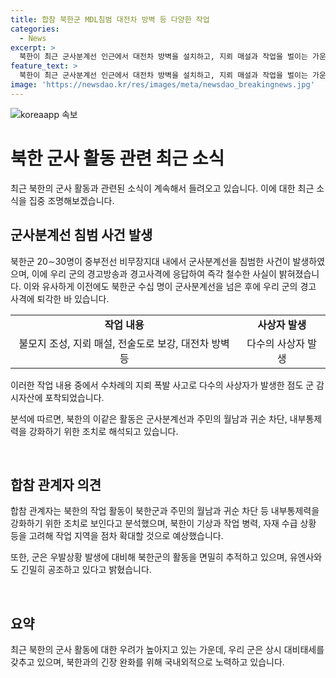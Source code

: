 ```yaml
---
title: 합참 북한군 MDL침범 대전차 방벽 등 다양한 작업
categories:
  - News
excerpt: >
  북한이 최근 군사분계선 인근에서 대전차 방벽을 설치하고, 지뢰 매설과 작업을 벌이는 가운데, 북한군이 군사분계선을 넘어오는 사례가 발생했습니다. 이에 대해 군 당국은 내부 통제를 강화하기 위한 조치로 분석했으며, 북한의 활동을 면밀히 추적하고 있다고 밝혔습니다. 북한의 작업 내용과 활동의 목적 등에 대한 더 자세한 분석이 요구되고 있습니다. (150자)
feature_text: >
  북한이 최근 군사분계선 인근에서 대전차 방벽을 설치하고, 지뢰 매설과 작업을 벌이는 가운데, 북한군이 군사분계선을 넘어오는 사례가 발생했습니다. 이에 대해 군 당국은 내부 통제를 강화하기 위한 조치로 분석했으며, 북한의 활동을 면밀히 추적하고 있다고 밝혔습니다. 북한의 작업 내용과 활동의 목적 등에 대한 더 자세한 분석이 요구되고 있습니다. (150자)
image: 'https://newsdao.kr/res/images/meta/newsdao_breakingnews.jpg'
---
```


<p><img src="https://newsdao.kr/res/images/meta/newsdao_breakingnews.jpg" alt="koreaapp 속보" /></p>

<h1>북한 군사 활동 관련 최근 소식</h1>

<p data-ke-size="size16">최근 북한의 군사 활동과 관련된 소식이 계속해서 들려오고 있습니다. 이에 대한 최근 소식을 집중 조명해보겠습니다. </p>

<h2>군사분계선 침범 사건 발생</h2>

<p data-ke-size="size16">북한군 20∼30명이 중부전선 비무장지대 내에서 군사분계선을 침범한 사건이 발생하였으며, 이에 우리 군의 경고방송과 경고사격에 응답하여 즉각 철수한 사실이 밝혀졌습니다. 이와 유사하게 이전에도 북한군 수십 명이 군사분계선을 넘은 후에 우리 군의 경고 사격에 퇴각한 바 있습니다.</p>

<table>
  <tr>
    <td style="text-align: center; height: 17px;"><b>작업 내용</b></td>
    <td style="text-align: center; height: 17px;"><b>사상자 발생</b></td>
  </tr>
  <tr>
    <td style="text-align: center; height: 17px;">불모지 조성, 지뢰 매설, 전술도로 보강, 대전차 방벽 등</td>
    <td style="text-align: center; height: 17px;">다수의 사상자 발생</td>
  </tr>
</table>

<p data-ke-size="size16">이러한 작업 내용 중에서 수차례의 지뢰 폭발 사고로 다수의 사상자가 발생한 점도 군 감시자산에 포착되었습니다.</p>

<p data-ke-size="size16">분석에 따르면, 북한의 이같은 활동은 군사분계선과 주민의 월남과 귀순 차단, 내부통제력을 강화하기 위한 조치로 해석되고 있습니다. </p>

<p data-ke-size="size16">&nbsp;</p>

<h2>합참 관계자 의견</h2>

<p data-ke-size="size16">합참 관계자는 북한의 작업 활동이 북한군과 주민의 월남과 귀순 차단 등 내부통제력을 강화하기 위한 조치로 보인다고 분석했으며, 북한이 기상과 작업 병력, 자재 수급 상황 등을 고려해 작업 지역을 점차 확대할 것으로 예상했습니다.</p>

<p data-ke-size="size16">또한, 군은 우발상황 발생에 대비해 북한군의 활동을 면밀히 추적하고 있으며, 유엔사와도 긴밀히 공조하고 있다고 밝혔습니다.</p>

<p data-ke-size="size16">&nbsp;</p>

<h2>요약</h2>

<p data-ke-size="size16">최근 북한의 군사 활동에 대한 우려가 높아지고 있는 가운데, 우리 군은 상시 대비태세를 갖추고 있으며, 북한과의 긴장 완화를 위해 국내외적으로 노력하고 있습니다.</p>

<p data-ke-size="size16">&nbsp;</p>

